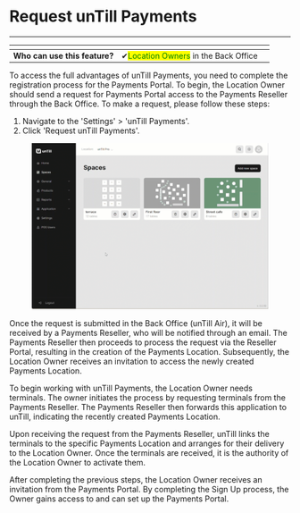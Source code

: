 # Request unTill Payments

***

<table data-card-size="large" data-view="cards" data-full-width="false"><thead><tr><th></th><th></th><th></th></tr></thead><tbody><tr><td><strong>Who can use this feature?</strong></td><td><span data-gb-custom-inline data-tag="emoji" data-code="2714">✔</span><mark style="color:green;">Location Owners</mark> in the Back Office</td><td></td></tr></tbody></table>

To access the full advantages of unTill Payments, you need to complete the registration process for the Payments Portal. To begin, the Location Owner should send a request for Payments Portal access to the Payments Reseller through the Back Office. To make a request, please follow these steps:

1. Navigate to the 'Settings' > 'unTill Payments'.
2. Click 'Request unTill Payments'.

<figure><img src=".gitbook/assets/untill-payments.gif" alt=""><figcaption></figcaption></figure>

Once the request is submitted in the Back Office (unTill Air), it will be received by a Payments Reseller, who will be notified through an email. The Payments Reseller then proceeds to process the request via the Reseller Portal, resulting in the creation of the Payments Location. Subsequently, the Location Owner receives an invitation to access the newly created Payments Location.

To begin working with unTill Payments, the Location Owner needs terminals. The owner initiates the process by requesting terminals from the Payments Reseller. The Payments Reseller then forwards this application to unTill, indicating the recently created Payments Location.

Upon receiving the request from the Payments Reseller, unTill links the terminals to the specific Payments Location and arranges for their delivery to the Location Owner. Once the terminals are received, it is the authority of the Location Owner to activate them.

After completing the previous steps, the Location Owner receives an invitation from the Payments Portal. By completing the Sign Up process, the Owner gains access to and can set up the Payments Portal.
